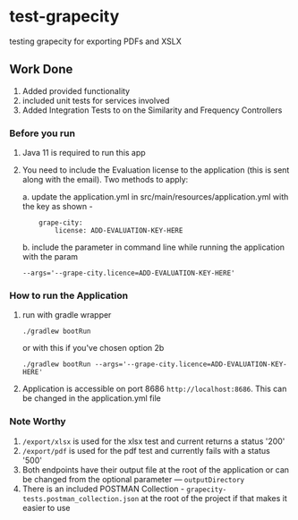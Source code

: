 # test-grapecity

testing grapecity for exporting PDFs and XSLX

## Work Done

1. Added provided functionality
2. included unit tests for services involved
3. Added Integration Tests to on the Similarity and Frequency Controllers

### Before you run

1. Java 11 is required to run this app

2. You need to include the Evaluation license to the application (this is sent along with the email). Two methods to apply:

   a. update the application.yml in src/main/resources/application.yml with the key as shown -

   ```
       grape-city:
           license: ADD-EVALUATION-KEY-HERE
   ```

   b. include the parameter in command line while running the application with the param

   ```
   --args='--grape-city.licence=ADD-EVALUATION-KEY-HERE'
   ```

### How to run the Application

1. run with gradle wrapper

   ```
   ./gradlew bootRun
   ```

   or with this if you've chosen option 2b

   ```
   ./gradlew bootRun --args='--grape-city.licence=ADD-EVALUATION-KEY-HERE'
   ```

2. Application is accessible on port 8686 `http://localhost:8686`.
   This can be changed in the application.yml file

### Note Worthy

1. `/export/xlsx` is used for the xlsx test and current returns a status '200'
2. `/export/pdf` is used for the pdf test and currently fails with a status '500'
3. Both endpoints have their output file at the root of the application or can be changed from the optional parameter &mdash; `outputDirectory`
4. There is an included POSTMAN Collection - `grapecity-tests.postman_collection.json` at the root of the project if that makes it easier to use
